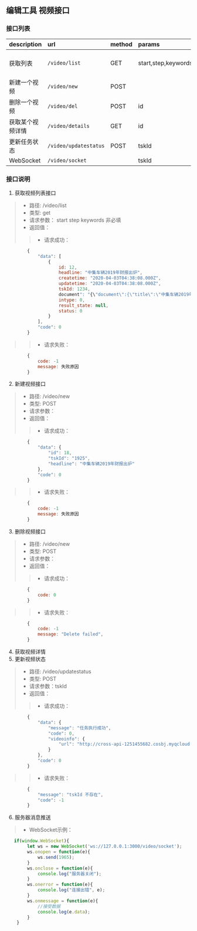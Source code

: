 ## 编辑工具 视频接口

### 接口列表

| description | url | method | params | PS |
| :-----| :----- | :----- | :-----| :----- |
| 获取列表 | `/video/list` | GET | start,step,keywords | 过滤项全部非必填/video/list?start=0&step=1 |
| 新建一个视频 | `/video/new` | POST |  |  |
| 删除一个视频 | `/video/del` | POST | id |  |
| 获取某个视频详情 | `/video/details` | GET | id |  |
| 更新任务状态 | `/video/updatestatus` | POST | tskId |  |
| WebSocket | `/video/socket` |   | tskId | ws.send(tskId) |


### 接口说明

1. 获取视频列表接口
> - 路径: /video/list
> - 类型: get
> - 请求参数： start step  keywords 非必填
> - 返回值：  
>> - 请求成功：

```javascript
        {
            "data": [
                {
                    id: 12,
                    headline: "中集车辆2019年财报出炉",
                    createtime: "2020-04-03T04:38:08.000Z",
                    updatetime: "2020-04-03T04:38:08.000Z",
                    tskId: 1234,
                    document": "{\"document\":{\"title\":\"中集车辆2019年财报出炉\",\"keywords\":[\"中集车辆\",\"半挂车\",\"年度业绩\",\"财报\",\"运输\"],\"content\":[{\"ptype\":\"TEXT\",\"value\":\"美通社消息，2020年3月25日，中集车辆公布2019年年度业绩公告，2019年收益人民币232.2亿元，净利润13.3亿元，同比增长百分之7.7，归母净利润12.1亿元，同比增长百分之5.9。派付末期股息每股0.45元人民币。中集车辆致力于保证优良的现金流管理，总资产与净资产",
                    intype: 0,
                    result_state: null,
                    status: 0
                }
            ],
            "code": 0
        }
```
>> - 请求失败：

```javascript
        {
            code: -1
            message: 失败原因
        }
```
      
2. 新建视频接口
> - 路径: /video/new
> - 类型: POST
> - 请求参数：
> - 返回值：  
>> - 请求成功：
```javascript
        {
            "data": {
                "id": 18,
                "tskId": "1925",
                "headline": "中集车辆2019年财报出炉"
            },
            "code": 0
        }
```
>> - 请求失败：
```javascript
        {
            code: -1
            message: 失败原因
        }
```
        
3. 删除视频接口
> - 路径: /video/new
> - 类型: POST
> - 请求参数：
> - 返回值：  
>> - 请求成功：
```javascript
        {
            code: 0
        }
```
>> - 请求失败：
```javascript
        {
            code: -1
            message: "Delete failed",
        }
```  
4. 获取视频详情
5. 更新视频状态
> - 路径: /video/updatestatus
> - 类型: POST
> - 请求参数：tskId
> - 返回值：  
>> - 请求成功：
```javascript
        {
            "data": {
                "message": "任务执行成功",
                "code": 0,
                "videoinfo": {
                    "url": "http://cross-api-1251455682.cosbj.myqcloud.com/20200408/1925_1925.mp4?sign=ydu4iLoxYu4RMUqeVkMq3pFS86JhPTEyNTE0NTU2ODImaz1BS0lEcTI3NHBjZ2ZzdnFiQVdoYktxVXdGTUd5VGxzcWdReUwmZT0xNTg2NDQzNDU2JnQ9MTU4NjMxMzg1NiZyPTE4MTUwMDU5NiZmPS8yMDIwMDQwOC8xOTI1XzE5MjUubXA0JmI9Y3Jvc3MtYXBp"
                }
            },
            "code": 0
        }
```
>> - 请求失败：
```javascript
        {
            "message": "tskId 不存在",
            "code": -1
        }
```
6. 服务器消息推送
> - WebSocket示例：
```javascript
   if(window.WebSocket){
        let ws = new WebSocket('ws://127.0.0.1:3000/video/socket');
        ws.onopen = function(e){
            ws.send(1965);
        }
        ws.onclose = function(e){
            console.log("服务器关闭");
        }
        ws.onerror = function(e){
            console.log("连接出错", e);
        }
        ws.onmessage = function(e){
            //接受数据
            console.log(e.data);
        }		
    }
```
